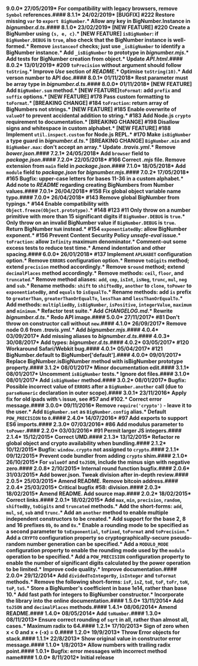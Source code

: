 #### 9.0.0* 27/05/2019* For compatibility with legacy browsers, remove `Symbol` references.#### 8.1.1* 24/02/2019* [BUGFIX] #222 Restore missing `var` to `export BigNumber`.* Allow any key in BigNumber.Instance in *bignumber.d.ts*.#### 8.1.0* 23/02/2019* [NEW FEATURE] #220 Create a BigNumber using `{s, e, c}`.* [NEW FEATURE] `isBigNumber`: if `BigNumber.DEBUG` is `true`, also check that the BigNumber instance is well-formed.* Remove `instanceof` checks; just use `_isBigNumber` to identify a BigNumber instance.* Add `_isBigNumber` to prototype in *bignumber.mjs*.* Add tests for BigNumber creation from object.* Update *API.html*.#### 8.0.2* 13/01/2019* #209 `toPrecision` without argument should follow `toString`.* Improve *Use* section of *README*.* Optimise `toString(10)`.* Add verson number to API doc.#### 8.0.1* 01/11/2018* Rest parameter must be array type in *bignumber.d.ts*.#### 8.0.0* 01/11/2018* [NEW FEATURE] Add `BigNumber.sum` method.* [NEW FEATURE]`toFormat`: add `prefix` and `suffix` options.* [NEW FEATURE] #178 Pass custom formatting to `toFormat`.* [BREAKING CHANGE] #184 `toFraction`: return array of BigNumbers not strings.* [NEW FEATURE] #185 Enable overwrite of `valueOf` to prevent accidental addition to string.* #183 Add Node.js `crypto` requirement to documentation.* [BREAKING CHANGE] #198 Disallow signs and whitespace in custom alphabet.* [NEW FEATURE] #188 Implement `util.inspect.custom` for Node.js REPL.* #170 Make `isBigNumber` a type guard in *bignumber.d.ts*.* [BREAKING CHANGE] `BigNumber.min` and `BigNumber.max`: don't accept an array.* Update *.travis.yml*.* Remove *bower.json*.#### 7.2.1* 24/05/2018* Add `browser` field to *package.json*.#### 7.2.0* 22/05/2018* #166 Correct *.mjs* file. Remove extension from `main` field in *package.json*.#### 7.1.0* 18/05/2018* Add `module` field to *package.json* for *bignumber.mjs*.#### 7.0.2* 17/05/2018* #165 Bugfix: upper-case letters for bases 11-36 in a custom alphabet.* Add note to *README* regarding creating BigNumbers from Number values.#### 7.0.1* 26/04/2018* #158 Fix global object variable name typo.#### 7.0.0* 26/04/2018* #143 Remove global BigNumber from typings.* #144 Enable compatibility with `Object.freeze(Object.prototype)`.* #148 #123 #11 Only throw on a number primitive with more than 15 significant digits if `BigNumber.DEBUG` is `true`.* Only throw on an invalid BigNumber value if `BigNumber.DEBUG` is `true`. Return BigNumber `NaN` instead.* #154 `exponentiatedBy`: allow BigNumber exponent.* #156 Prevent Content Security Policy *unsafe-eval* issue.* `toFraction`: allow `Infinity` maximum denominator.* Comment-out some excess tests to reduce test time.* Amend indentation and other spacing.#### 6.0.0* 26/01/2018* #137 Implement `APLHABET` configuration option.* Remove `ERRORS` configuration option.* Remove `toDigits` method; extend `precision` method accordingly.* Remove s`round` method; extend `decimalPlaces` method accordingly.* Remove methods: `ceil`, `floor`, and `truncated`.* Remove method aliases: `add`, `cmp`, `isInt`, `isNeg`, `trunc`, `mul`, `neg` and `sub`.* Rename methods: `shift` to `shiftedBy`, `another` to `clone`, `toPower` to `exponentiatedBy`, and `equals` to `isEqualTo`.* Rename methods: add `is` prefix to `greaterThan`, `greaterThanOrEqualTo`, `lessThan` and `lessThanOrEqualTo`.* Add methods: `multipliedBy`, `isBigNumber`, `isPositive`, `integerValue`, `maximum` and `minimum`.* Refactor test suite.* Add *CHANGELOG.md*.* Rewrite *bignumber.d.ts*.* Redo API image.#### 5.0.0* 27/11/2017* #81 Don't throw on constructor call without `new`.#### 4.1.0* 26/09/2017* Remove node 0.6 from *.travis.yml*.* Add *bignumber.mjs*.#### 4.0.4* 03/09/2017* Add missing aliases to *bignumber.d.ts*.#### 4.0.3* 30/08/2017* Add types: *bignumber.d.ts*.#### 4.0.2* 03/05/2017* #120 Workaround Safari/Webkit bug.#### 4.0.1* 05/04/2017* #121 BigNumber.default to BigNumber['default'].#### 4.0.0* 09/01/2017* Replace BigNumber.isBigNumber method with isBigNumber prototype property.#### 3.1.2* 08/01/2017* Minor documentation edit.#### 3.1.1* 08/01/2017* Uncomment `isBigNumber` tests.* Ignore dot files.#### 3.1.0* 08/01/2017* Add `isBigNumber` method.#### 3.0.2* 08/01/2017* Bugfix: Possible incorrect value of `ERRORS` after a `BigNumber.another` call (due to `parseNumeric` declaration in outer scope).#### 3.0.1* 23/11/2016* Apply fix for old ipads with `%` issue, see #57 and #102.* Correct error message.#### 3.0.0* 09/11/2016* Remove `require('crypto')` - leave it to the user.* Add `BigNumber.set` as `BigNumber.config` alias.* Default `POW_PRECISION` to `0`.#### 2.4.0* 14/07/2016* #97 Add exports to support ES6 imports.#### 2.3.0* 07/03/2016* #86 Add modulus parameter to `toPower`.#### 2.2.0* 03/03/2016* #91 Permit larger JS integers.#### 2.1.4* 15/12/2015* Correct UMD.#### 2.1.3* 13/12/2015* Refactor re global object and crypto availability when bundling.#### 2.1.2* 10/12/2015* Bugfix: `window.crypto` not assigned to `crypto`.#### 2.1.1* 09/12/2015* Prevent code bundler from adding `crypto` shim.#### 2.1.0* 26/10/2015* For `valueOf` and `toJSON`, include the minus sign with negative zero.#### 2.0.8* 2/10/2015* Internal round function bugfix.#### 2.0.6* 31/03/2015* Add bower.json. Tweak division after in-depth review.#### 2.0.5* 25/03/2015* Amend README. Remove bitcoin address.#### 2.0.4* 25/03/2015* Critical bugfix #58: division.#### 2.0.3* 18/02/2015* Amend README. Add source map.#### 2.0.2* 18/02/2015* Correct links.#### 2.0.1* 18/02/2015* Add `max`, `min`, `precision`, `random`, `shiftedBy`, `toDigits` and `truncated` methods.* Add the short-forms: `add`, `mul`, `sd`, `sub` and `trunc`.* Add an `another` method to enable multiple independent constructors to be created.* Add support for the base 2, 8 and 16 prefixes `0b`, `0o` and `0x`.* Enable a rounding mode to be specified as a second parameter to `toExponential`, `toFixed`, `toFormat` and `toPrecision`.* Add a `CRYPTO` configuration property so cryptographically-secure pseudo-random number generation can be specified.* Add a `MODULO_MODE` configuration property to enable the rounding mode used by the `modulo` operation to be specified.* Add a `POW_PRECISION` configuration property to enable the number of significant digits calculated by the power operation to be limited.* Improve code quality.* Improve documentation.#### 2.0.0* 29/12/2014* Add `dividedToIntegerBy`, `isInteger` and `toFormat` methods.* Remove the following short-forms: `isF`, `isZ`, `toE`, `toF`, `toFr`, `toN`, `toP`, `toS`.* Store a BigNumber's coefficient in base 1e14, rather than base 10.* Add fast path for integers to BigNumber constructor.* Incorporate the library into the online documentation.#### 1.5.0* 13/11/2014* Add `toJSON` and `decimalPlaces` methods.#### 1.4.1* 08/06/2014* Amend README.#### 1.4.0* 08/05/2014* Add `toNumber`.#### 1.3.0* 08/11/2013* Ensure correct rounding of `sqrt` in all, rather than almost all, cases.* Maximum radix to 64.#### 1.2.1* 17/10/2013* Sign of zero when x < 0 and x + (-x) = 0.#### 1.2.0* 19/9/2013* Throw Error objects for stack.#### 1.1.1* 22/8/2013* Show original value in constructor error message.#### 1.1.0* 1/8/2013* Allow numbers with trailing radix point.#### 1.0.1* Bugfix: error messages with incorrect method name#### 1.0.0* 8/11/2012* Initial release